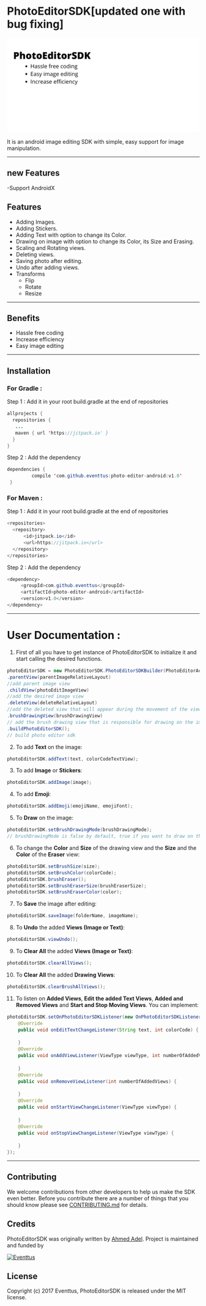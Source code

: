 # PhotoEditorSDK[updated one with bug fixing]

![alt tag](Art/PhotoEditorSDK.png)

It is an android image editing SDK with simple, easy support for image manipulation.

-----------------------------------------------------------------------------------------------------
## new Features
 -Support AndroidX
 
 
## Features
- Adding Images.
- Adding Stickers.
- Adding Text with option to change its Color.
- Drawing on image with option to change its Color, its Size and Erasing.
- Scaling and Rotating views.
- Deleting views.
- Saving photo after editing.
- Undo after adding views.
- Transforms
  - Flip
  - Rotate
  - Resize

-----------------------------------------------------------------------------------------------------

## Benefits
- Hassle free coding
- Increase efficiency
- Easy image editing

-----------------------------------------------------------------------------------------------------

## Installation

### For Gradle : ###
Step 1 : Add it in your root build.gradle at the end of repositories
```java
allprojects {
  repositories {
   ...
   maven { url 'https://jitpack.io' }
  }
}
```
Step 2 : Add the dependency
```java
dependencies {
         compile 'com.github.eventtus:photo-editor-android:v1.0'
 }
 ```

### For Maven : ###

Step 1 : Add it in your root build.gradle at the end of repositories
```java
<repositories>
  <repository>
      <id>jitpack.io</id>
      <url>https://jitpack.io</url>
  </repository>
</repositories>
```
Step 2 : Add the dependency
```java
<dependency>
     <groupId>com.github.eventtus</groupId>
     <artifactId>photo-editor-android</artifactId>
     <version>v1.0</version>
</dependency>
```

-----------------------------------------------------------------------------------------------------

# User Documentation :

1. First of all you have to get instance of PhotoEditorSDK to initialize it and start calling the desired functions.
```java
photoEditorSDK = new PhotoEditorSDK.PhotoEditorSDKBuilder(PhotoEditorActivity.this)
.parentView(parentImageRelativeLayout)
//add parent image view
.childView(photoEditImageView)
//add the desired image view
.deleteView(deleteRelativeLayout)
//add the deleted view that will appear during the movement of the views
.brushDrawingView(brushDrawingView)
// add the brush drawing view that is responsible for drawing on the image view
.buildPhotoEditorSDK();
// build photo editor sdk
```

2. To add **Text** on the image:
```java
photoEditorSDK.addText(text, colorCodeTextView);
```

3. To add **Image** or **Stickers**:
```java
photoEditorSDK.addImage(image);
```

4. To add **Emoji**:
```java
photoEditorSDK.addEmoji(emojiName, emojiFont);
```

5. To **Draw** on the image:
```java
photoEditorSDK.setBrushDrawingMode(brushDrawingMode);
// brushDrawingMode is false by default, true if you want to draw on the image view
```

6. To change the **Color** and **Size** of the drawing view and the **Size** and the **Color** of the **Eraser** view:
```java
photoEditorSDK.setBrushSize(size);
photoEditorSDK.setBrushColor(colorCode);
photoEditorSDK.brushEraser();
photoEditorSDK.setBrushEraserSize(brushEraserSize);
photoEditorSDK.setBrushEraserColor(color);
```

7. To **Save** the image after editing:
```java
photoEditorSDK.saveImage(folderName, imageName);
```

8. To **Undo** the added **Views (Image or Text)**:
```java
photoEditorSDK.viewUndo();
```

9. To **Clear All** the added **Views (Image or Text)**:
```java
photoEditorSDK.clearAllViews();
```

10. To **Clear All** the added **Drawing Views**:
```java
photoEditorSDK.clearBrushAllViews();
```

11. To listen on **Added Views**, **Edit the added Text Views**, **Added and Removed Views** and **Start and Stop Moving Views**. You can implement:
```java
photoEditorSDK.setOnPhotoEditorSDKListener(new OnPhotoEditorSDKListener() {
    @Override
	public void onEditTextChangeListener(String text, int colorCode) {

	}
	@Override
    public void onAddViewListener(ViewType viewType, int numberOfAddedViews) {

    }
    @Override
	public void onRemoveViewListener(int numberOfAddedViews) {

	}
    @Override
	public void onStartViewChangeListener(ViewType viewType) {

	}
    @Override
	public void onStopViewChangeListener(ViewType viewType) {

	}
});
```

-----------------------------------------------------------------------------------------------------

## Contributing

We welcome contributions from other developers to help us make the SDK even better.
Before you contribute there are a number of things that you should know please see [CONTRIBUTING.md](https://github.com/eventtus/photo-editor-android/blob/master/CONTRIBUTING.md) for details.

## Credits

PhotoEditorSDK was originally written by [Ahmed Adel](https://github.com/ahmed-adel-said).
Project is maintained and funded by

[![Eventtus](http://assets.eventtus.com/logos/eventtus/standard.png)](http://eventtus.com)

## License

Copyright (c) 2017 Eventtus, PhotoEditorSDK is released under the MIT license.
